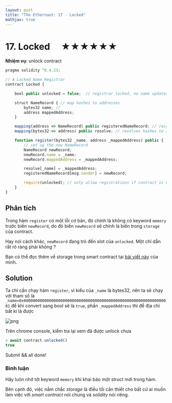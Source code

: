 ```yaml
---
layout: post
title: "The Ethernaut: 17 - Locked"
mathjax: true
---
```


# 17. Locked 　★★★★★★

**Nhiệm vụ**: unlock contract

```js
pragma solidity ^0.4.23;

// A Locked Name Registrar
contract Locked {

    bool public unlocked = false;  // registrar locked, no name updates

    struct NameRecord { // map hashes to addresses
        bytes32 name; //
        address mappedAddress;
    }

    mapping(address => NameRecord) public registeredNameRecord; // records who registered names
    mapping(bytes32 => address) public resolve; // resolves hashes to addresses

    function register(bytes32 _name, address _mappedAddress) public {
        // set up the new NameRecord
        NameRecord newRecord;
        newRecord.name = _name;
        newRecord.mappedAddress = _mappedAddress;

        resolve[_name] = _mappedAddress;
        registeredNameRecord[msg.sender] = newRecord;

        require(unlocked); // only allow registrations if contract is unlocked
    }
}
```

## Phân tích

Trong hàm `register` có một lỗi cơ bản, đó chính là không có keyword `memory` trước biến `newRecord`, do đó biến `newRecord` sẽ chính là biến trong `storage` của contract.

Hay nói cách khác, `newRecord` đang trỏ đến slot của `unlocked`. Một chỉ dẫn rất rõ ràng phải không ?

Bạn có thể đọc thêm về storage trong smart contract tại [bài viết này](http://dotrungkien.github.io/2018/05/01/smart-contract-storage/) của mình.

## Solution

Ta chỉ cần chạy hàm `register`, vì kiểu của `_name` là bytes32, nên ta sẽ chạy với tham số là `_name=0x0000000000000000000000000000000000000000000000000000000000000001` để khi convert sang bool sẽ là `true`, phần `_mappedAddress` thì để địa chỉ bất kì là được

![png]({{site.utl}}/assets/images/locked.png)

Trên chrome console, kiểm tra lại xem đã được unlock chưa

```js
> await contract.unlocked()
true
```

Submit && all done!

### Bình luận

Hãy luôn nhớ tới keyword `memory` khi khai báo một struct mới trong hàm.

Bên cạnh đó, việc nắm chắc *storage* là điều tối cần thiết cho bất cứ ai muốn làm việc với *smart contract* nói chung và *solidity* nói riêng.